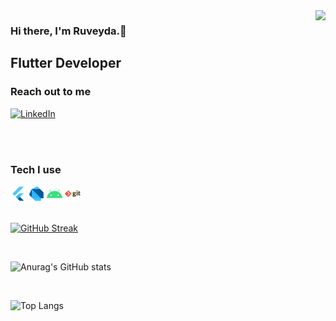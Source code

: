 <img src = "https://media.giphy.com/media/vzO0Vc8b2VBLi/giphy.gif" align = "right" widht = "400" height = "250">

### Hi there, I'm Ruveyda.👋

## Flutter Developer 

### Reach out to me

[![LinkedIn](https://img.shields.io/badge/LinkedIn-%230077B5.svg?logo=linkedin&logoColor=white)](https://www.linkedin.com/in/ruveyda-gunal/)

<br />
<br />

### Tech I use

<img src = "https://raw.githubusercontent.com/github/explore/80688e429a7d4ef2fca1e82350fe8e3517d3494d/topics/flutter/flutter.png" widht = "25" height = "25" /> <img src = "https://raw.githubusercontent.com/github/explore/80688e429a7d4ef2fca1e82350fe8e3517d3494d/topics/dart/dart.png" widht = "25" height = "25" /> <img src = "https://raw.githubusercontent.com/github/explore/80688e429a7d4ef2fca1e82350fe8e3517d3494d/topics/android/android.png" widht = "25" height = "25" /> <img src = "https://raw.githubusercontent.com/github/explore/80688e429a7d4ef2fca1e82350fe8e3517d3494d/topics/git/git.png" widht = "25" height = "25" />
<br />
<br />

[![GitHub Streak](https://github-readme-streak-stats.herokuapp.com?user=ruveydagunal&theme=dracula)](https://git.io/streak-stats)


<br />

![Anurag's GitHub stats](https://github-readme-stats.vercel.app/api?username=ruveydagunal&theme=radical)

<br />

![Top Langs](https://github-readme-stats.vercel.app/api/top-langs/?username=ruveydagunal&theme=radical)

[twitter]: https://twitter.com/m_melihdev
[linkedin]: https://www.linkedin.com/in/ruveyda-g%C3%BCnal-729738174
